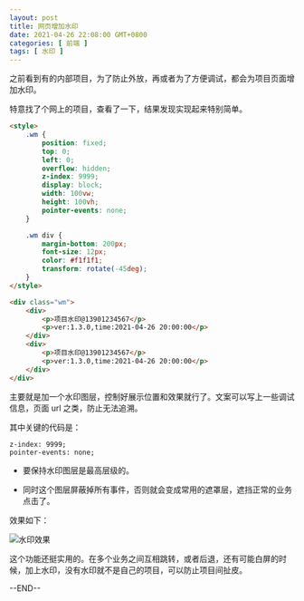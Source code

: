```yaml
---
layout: post
title: 网页增加水印
date: 2021-04-26 22:08:00 GMT+0800
categories: [ 前端 ]
tags: [ 水印 ]
---
```


之前看到有的内部项目，为了防止外放，再或者为了方便调试，都会为项目页面增加水印。

<!-- more -->

特意找了个网上的项目，查看了一下，结果发现实现起来特别简单。

```html
<style>
    .wm {
        position: fixed;
        top: 0;
        left: 0;
        overflow: hidden;
        z-index: 9999;
        display: block;
        width: 100vw;
        height: 100vh;
        pointer-events: none;
    }

    .wm div {
        margin-bottom: 200px;
        font-size: 12px;
        color: #f1f1f1;
        transform: rotate(-45deg);
    }
</style>

<div class="wm">
    <div>
        <p>项目水印@13901234567</p>
        <p>ver:1.3.0,time:2021-04-26 20:00:00</p>
    </div>
    <div>
        <p>项目水印@13901234567</p>
        <p>ver:1.3.0,time:2021-04-26 20:00:00</p>
    </div>
</div>
```

主要就是加一个水印图层，控制好展示位置和效果就行了。文案可以写上一些调试信息，页面 url 之类，防止无法追溯。

其中关键的代码是：

```text
z-index: 9999;
pointer-events: none;
```

* 要保持水印图层是最高层级的。

* 同时这个图层屏蔽掉所有事件，否则就会变成常用的遮罩层，遮挡正常的业务点击了。

效果如下：

![水印效果](https://cdn1.yukapril.com/2021-04-26-watermark.png)

这个功能还挺实用的。在多个业务之间互相跳转，或者后退，还有可能白屏的时候，加上水印，没有水印就不是自己的项目，可以防止项目间扯皮。

--END--
